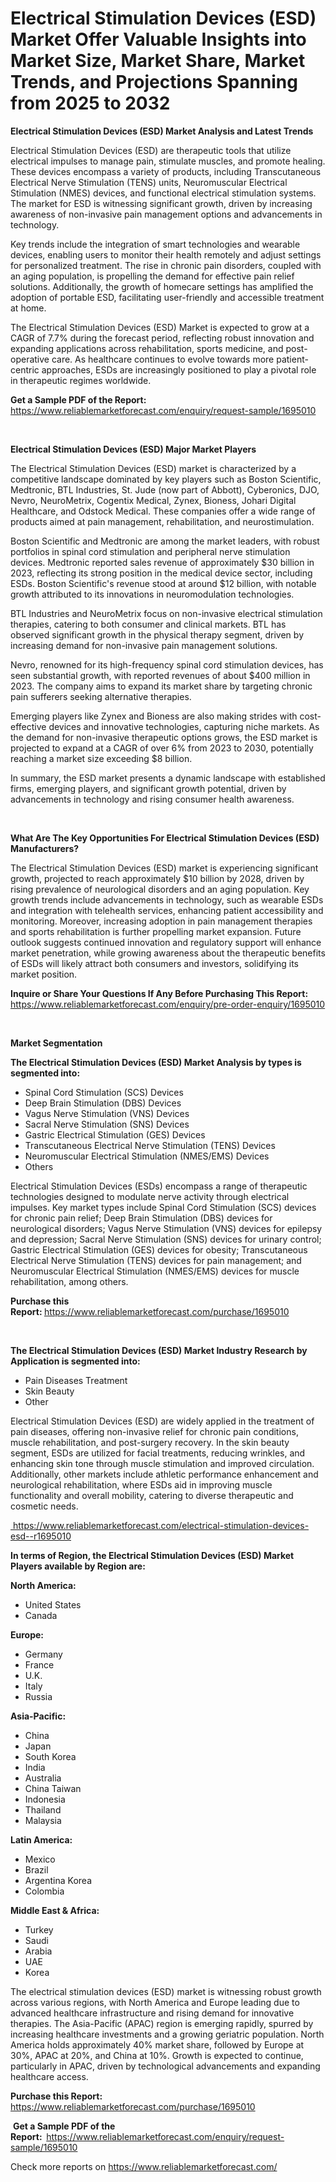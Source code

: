 <p><h1>Electrical Stimulation Devices (ESD) Market Offer Valuable Insights into Market Size, Market Share, Market Trends, and Projections Spanning from 2025 to 2032</h1></p><p><strong>Electrical Stimulation Devices (ESD) Market Analysis and Latest Trends</strong></p>
<p><p>Electrical Stimulation Devices (ESD) are therapeutic tools that utilize electrical impulses to manage pain, stimulate muscles, and promote healing. These devices encompass a variety of products, including Transcutaneous Electrical Nerve Stimulation (TENS) units, Neuromuscular Electrical Stimulation (NMES) devices, and functional electrical stimulation systems. The market for ESD is witnessing significant growth, driven by increasing awareness of non-invasive pain management options and advancements in technology. </p><p>Key trends include the integration of smart technologies and wearable devices, enabling users to monitor their health remotely and adjust settings for personalized treatment. The rise in chronic pain disorders, coupled with an aging population, is propelling the demand for effective pain relief solutions. Additionally, the growth of homecare settings has amplified the adoption of portable ESD, facilitating user-friendly and accessible treatment at home.</p><p>The Electrical Stimulation Devices (ESD) Market is expected to grow at a CAGR of 7.7% during the forecast period, reflecting robust innovation and expanding applications across rehabilitation, sports medicine, and post-operative care. As healthcare continues to evolve towards more patient-centric approaches, ESDs are increasingly positioned to play a pivotal role in therapeutic regimes worldwide.</p></p>
<p><strong>Get a Sample PDF of the Report:&nbsp;</strong> <a href="https://www.reliablemarketforecast.com/enquiry/request-sample/1695010?utm_campaign=3175&utm_medium=2&utm_source=Github&utm_content=ia&utm_term=25032025&utm_id=electrical-stimulation-devices-esd">https://www.reliablemarketforecast.com/enquiry/request-sample/1695010</a></p>
<p>&nbsp;</p>
<p><strong>Electrical Stimulation Devices (ESD) Major Market Players</strong></p>
<p><p>The Electrical Stimulation Devices (ESD) market is characterized by a competitive landscape dominated by key players such as Boston Scientific, Medtronic, BTL Industries, St. Jude (now part of Abbott), Cyberonics, DJO, Nevro, NeuroMetrix, Cogentix Medical, Zynex, Bioness, Johari Digital Healthcare, and Odstock Medical. These companies offer a wide range of products aimed at pain management, rehabilitation, and neurostimulation.</p><p>Boston Scientific and Medtronic are among the market leaders, with robust portfolios in spinal cord stimulation and peripheral nerve stimulation devices. Medtronic reported sales revenue of approximately $30 billion in 2023, reflecting its strong position in the medical device sector, including ESDs. Boston Scientific's revenue stood at around $12 billion, with notable growth attributed to its innovations in neuromodulation technologies.</p><p>BTL Industries and NeuroMetrix focus on non-invasive electrical stimulation therapies, catering to both consumer and clinical markets. BTL has observed significant growth in the physical therapy segment, driven by increasing demand for non-invasive pain management solutions.</p><p>Nevro, renowned for its high-frequency spinal cord stimulation devices, has seen substantial growth, with reported revenues of about $400 million in 2023. The company aims to expand its market share by targeting chronic pain sufferers seeking alternative therapies.</p><p>Emerging players like Zynex and Bioness are also making strides with cost-effective devices and innovative technologies, capturing niche markets. As the demand for non-invasive therapeutic options grows, the ESD market is projected to expand at a CAGR of over 6% from 2023 to 2030, potentially reaching a market size exceeding $8 billion.</p><p>In summary, the ESD market presents a dynamic landscape with established firms, emerging players, and significant growth potential, driven by advancements in technology and rising consumer health awareness.</p></p>
<p>&nbsp;</p>
<p><strong>What Are The Key Opportunities For Electrical Stimulation Devices (ESD) Manufacturers?</strong></p>
<p><p>The Electrical Stimulation Devices (ESD) market is experiencing significant growth, projected to reach approximately $10 billion by 2028, driven by rising prevalence of neurological disorders and an aging population. Key growth trends include advancements in technology, such as wearable ESDs and integration with telehealth services, enhancing patient accessibility and monitoring. Moreover, increasing adoption in pain management therapies and sports rehabilitation is further propelling market expansion. Future outlook suggests continued innovation and regulatory support will enhance market penetration, while growing awareness about the therapeutic benefits of ESDs will likely attract both consumers and investors, solidifying its market position.</p></p>
<p><strong>Inquire or Share Your Questions If Any Before Purchasing This Report:</strong> <a href="https://www.reliablemarketforecast.com/enquiry/pre-order-enquiry/1695010?utm_campaign=3175&utm_medium=2&utm_source=Github&utm_content=ia&utm_term=25032025&utm_id=electrical-stimulation-devices-esd">https://www.reliablemarketforecast.com/enquiry/pre-order-enquiry/1695010</a></p>
<p>&nbsp;</p>
<p><strong>Market Segmentation</strong></p>
<p><strong>The Electrical Stimulation Devices (ESD) Market Analysis by types is segmented into:</strong></p>
<p><ul><li>Spinal Cord Stimulation (SCS) Devices</li><li>Deep Brain Stimulation (DBS) Devices</li><li>Vagus Nerve Stimulation (VNS) Devices</li><li>Sacral Nerve Stimulation (SNS) Devices</li><li>Gastric Electrical Stimulation (GES) Devices</li><li>Transcutaneous Electrical Nerve Stimulation (TENS) Devices</li><li>Neuromuscular Electrical Stimulation (NMES/EMS) Devices</li><li>Others</li></ul></p>
<p><p>Electrical Stimulation Devices (ESDs) encompass a range of therapeutic technologies designed to modulate nerve activity through electrical impulses. Key market types include Spinal Cord Stimulation (SCS) devices for chronic pain relief; Deep Brain Stimulation (DBS) devices for neurological disorders; Vagus Nerve Stimulation (VNS) devices for epilepsy and depression; Sacral Nerve Stimulation (SNS) devices for urinary control; Gastric Electrical Stimulation (GES) devices for obesity; Transcutaneous Electrical Nerve Stimulation (TENS) devices for pain management; and Neuromuscular Electrical Stimulation (NMES/EMS) devices for muscle rehabilitation, among others.</p></p>
<p><strong>Purchase this Report:&nbsp;</strong><a href="https://www.reliablemarketforecast.com/purchase/1695010?utm_campaign=3175&utm_medium=2&utm_source=Github&utm_content=ia&utm_term=25032025&utm_id=electrical-stimulation-devices-esd">https://www.reliablemarketforecast.com/purchase/1695010</a></p>
<p>&nbsp;</p>
<p><strong>The Electrical Stimulation Devices (ESD) Market Industry Research by Application is segmented into:</strong></p>
<p><ul><li>Pain Diseases Treatment</li><li>Skin Beauty</li><li>Other</li></ul></p>
<p><p>Electrical Stimulation Devices (ESD) are widely applied in the treatment of pain diseases, offering non-invasive relief for chronic pain conditions, muscle rehabilitation, and post-surgery recovery. In the skin beauty segment, ESDs are utilized for facial treatments, reducing wrinkles, and enhancing skin tone through muscle stimulation and improved circulation. Additionally, other markets include athletic performance enhancement and neurological rehabilitation, where ESDs aid in improving muscle functionality and overall mobility, catering to diverse therapeutic and cosmetic needs.</p></p>
<p><a href="https://www.reliablemarketforecast.com/electrical-stimulation-devices-esd--r1695010?utm_campaign=3175&utm_medium=2&utm_source=Github&utm_content=ia&utm_term=25032025&utm_id=electrical-stimulation-devices-esd">&nbsp;https://www.reliablemarketforecast.com/electrical-stimulation-devices-esd--r1695010</a></p>
<p><strong>In terms of Region, the Electrical Stimulation Devices (ESD) Market Players available by Region are:</strong></p>
<p>
    <p> <strong> North America: </strong>
        <ul>
            <li>United States</li>
            <li>Canada</li>
        </ul>
        </p> 
    <p> <strong> Europe: </strong>
        <ul>
            <li>Germany</li>
            <li>France</li>
            <li>U.K.</li>
            <li>Italy</li>
            <li>Russia</li>
        </ul>
        </p> 
    <p> <strong> Asia-Pacific: </strong>
        <ul>
            <li>China</li>
            <li>Japan</li>
            <li>South Korea</li>
            <li>India</li>
            <li>Australia</li>
            <li>China Taiwan</li>
            <li>Indonesia</li>
            <li>Thailand</li>
            <li>Malaysia</li>
        </ul>
        </p> 
    <p> <strong> Latin America: </strong>
        <ul>
            <li>Mexico</li>
            <li>Brazil</li>
            <li>Argentina Korea</li>
            <li>Colombia</li>
        </ul>
        </p> 
    <p> <strong> Middle East & Africa: </strong>
        <ul>
            <li>Turkey</li>
            <li>Saudi</li>
            <li>Arabia</li>
            <li>UAE</li>
            <li>Korea</li>
        </ul>
    </p>
    </p>
<p><p>The electrical stimulation devices (ESD) market is witnessing robust growth across various regions, with North America and Europe leading due to advanced healthcare infrastructure and rising demand for innovative therapies. The Asia-Pacific (APAC) region is emerging rapidly, spurred by increasing healthcare investments and a growing geriatric population. North America holds approximately 40% market share, followed by Europe at 30%, APAC at 20%, and China at 10%. Growth is expected to continue, particularly in APAC, driven by technological advancements and expanding healthcare access.</p></p>
<p><strong>Purchase this Report: </strong><a href="https://www.reliablemarketforecast.com/purchase/1695010?utm_campaign=3175&utm_medium=2&utm_source=Github&utm_content=ia&utm_term=25032025&utm_id=electrical-stimulation-devices-esd">https://www.reliablemarketforecast.com/purchase/1695010</a></p>
<p>&nbsp;<strong>Get a Sample PDF of the Report:&nbsp;&nbsp;</strong><a href="https://www.reliablemarketforecast.com/enquiry/request-sample/1695010?utm_campaign=3175&utm_medium=2&utm_source=Github&utm_content=ia&utm_term=25032025&utm_id=electrical-stimulation-devices-esd">https://www.reliablemarketforecast.com/enquiry/request-sample/1695010</a></p>
<p><strong></strong></p>
<p>Check more reports on <a href="https://www.reliablemarketforecast.com/?utm_campaign=3175&utm_medium=2&utm_source=Github&utm_content=ia&utm_term=25032025&utm_id=electrical-stimulation-devices-esd">https://www.reliablemarketforecast.com/</a></p>